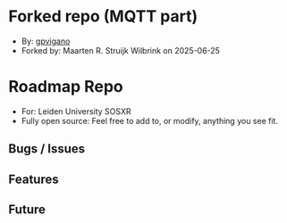 # Forked repo (MQTT part)

- By: [gpvigano](https://github.com/gpvigano/M2MqttUnity)
- Forked by: Maarten R. Struijk Wilbrink on 2025-06-25

# Roadmap Repo

- For: Leiden University SOSXR
- Fully open source: Feel free to add to, or modify, anything you see fit.

## Bugs / Issues

## Features

## Future
